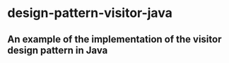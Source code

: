 # design-pattern-visitor-java

## An example of the implementation of the visitor design pattern in Java
